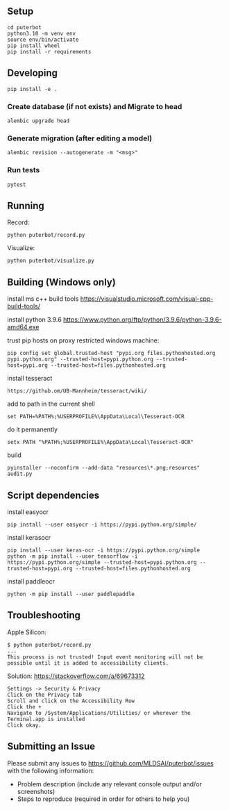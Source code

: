 ## Setup

```
cd puterbot
python3.10 -m venv env
source env/bin/activate
pip install wheel
pip install -r requirements
```

## Developing

```
pip install -e .
```

### Create database (if not exists) and Migrate to head

```
alembic upgrade head
```

### Generate migration (after editing a model)

```
alembic revision --autogenerate -m "<msg>"
```

### Run tests
```
pytest
```

## Running

Record:
```
python puterbot/record.py
```

Visualize:
```
python puterbot/visualize.py
```

## Building (Windows only)

install ms c++ build tools
https://visualstudio.microsoft.com/visual-cpp-build-tools/

install python 3.9.6
https://www.python.org/ftp/python/3.9.6/python-3.9.6-amd64.exe

trust pip hosts on proxy restricted windows machine:
```
pip config set global.trusted-host "pypi.org files.pythonhosted.org pypi.python.org" --trusted-host=pypi.python.org --trusted-host=pypi.org --trusted-host=files.pythonhosted.org
```

install tesseract
```
https://github.om/UB-Mannheim/tesseract/wiki/
```

add to path in the current shell
```
set PATH=%PATH%;%USERPROFILE%\AppData\Local\Tesseract-OCR
```

do it permanently
```
setx PATH "%PATH%;%USERPROFILE%\AppData\Local\Tesseract-OCR"
```

build
```
pyinstaller --noconfirm --add-data "resources\*.png;resources" audit.py
```

## Script dependencies

install easyocr
```
pip install --user easyocr -i https://pypi.python.org/simple/
```

install kerasocr
```
pip install --user keras-ocr -i https://pypi.python.org/simple
python -m pip install --user tensorflow -i https://pypi.python.org/simple --trusted-host=pypi.python.org --trusted-host=pypi.org --trusted-host=files.pythonhosted.org
```

install paddleocr
```
python -m pip install --user paddlepaddle
````

## Troubleshooting

Apple Silicon:

```
$ python puterbot/record.py
...
This process is not trusted! Input event monitoring will not be possible until it is added to accessibility clients.
```

Solution:
https://stackoverflow.com/a/69673312

```
Settings -> Security & Privacy
Click on the Privacy tab
Scroll and click on the Accessibility Row
Click the +
Navigate to /System/Applications/Utilities/ or wherever the Terminal.app is installed
Click okay.
```

## Submitting an Issue

Please submit any issues to https://github.com/MLDSAI/puterbot/issues with the
following information:

- Problem description (include any relevant console output and/or screenshots)
- Steps to reproduce (required in order for others to help you)

